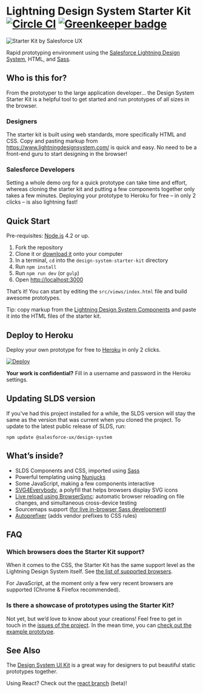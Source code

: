 # Lightning Design System Starter Kit [![Circle CI](https://circleci.com/gh/salesforce-ux/design-system-starter-kit.svg?style=shield&circle-token=6c0b617673fd9c9e4eb4fb9defe953a92fc1797c)](https://circleci.com/gh/salesforce-ux/design-system-starter-kit) [![Greenkeeper badge](https://badges.greenkeeper.io/salesforce-ux/design-system-starter-kit.svg)](https://greenkeeper.io/)

![Starter Kit by Salesforce UX](https://rawgit.com/salesforce-ux/design-system-starter-kit/master/starter-kit.svg)

Rapid prototyping environment using the [Salesforce Lightning Design System](https://www.lightningdesignsystem.com/), HTML, and [Sass](http://www.sass-lang.com/).

## Who is this for?

From the prototyper to the large application developer… the Design System Starter Kit
is a helpful tool to get started and run prototypes of all sizes in the browser.

### Designers

The starter kit is built using web standards, more specifically HTML and CSS.
Copy and pasting markup from <https://www.lightningdesignsystem.com/> is quick and easy.
No need to be a front-end guru to start designing in the browser!

### Salesforce Developers

Setting a whole demo org for a quick prototype can take time and effort,
whereas cloning the starter kit and putting a few components together only takes a few minutes.
Deploying your prototype to Heroku for free – in only 2 clicks – is also lightning fast!

## Quick Start

Pre-requisites: [Node.js](https://nodejs.org/en/) 4.2 or up.

1. Fork the repository
1. Clone it or [download it](https://github.com/salesforce-ux/design-system-starter-kit/archive/master.zip) onto your computer
1. In a terminal, `cd` into the `design-system-starter-kit` directory
1. Run `npm install`
1. Run `npm run dev` (or `gulp`)
1. Open <http://localhost:3000>

That’s it! You can start by editing the `src/views/index.html` file and build awesome prototypes.

Tip: copy markup from the [Lightning Design System Components](https://www.lightningdesignsystem.com/components-overview/) and paste it into the HTML files of the starter kit.

## Deploy to Heroku

Deploy your own prototype for free to [Heroku](https://www.heroku.com) in only 2 clicks.

[![Deploy](https://www.herokucdn.com/deploy/button.svg)](https://heroku.com/deploy)

**Your work is confidential?** Fill in a username and password in the Heroku settings.


## Updating SLDS version

If you've had this project installed for a while, the SLDS version will stay the same as the version that was current when you cloned the project. To update to the latest public release of SLDS, run:

`npm update @salesforce-ux/design-system`

## What’s inside?

- SLDS Components and CSS, imported using [Sass](http://www.sass-lang.com/)
- Powerful templating using [Nunjucks](http://mozilla.github.io/nunjucks/)
- Some JavaScript, making a few components interactive
- [SVG4Everybody](https://github.com/jonathantneal/svg4everybody), a polyfill that helps browsers display SVG icons
- [Live reload using BrowserSync](https://www.browsersync.io/): automatic browser reloading on file changes, and simultaneous cross-device testing
- Sourcemaps support ([for live in-browser Sass development](https://medium.com/@toolmantim/getting-started-with-css-sourcemaps-and-in-browser-sass-editing-b4daab987fb0))
- [Autoprefixer](https://github.com/postcss/autoprefixer) (adds vendor prefixes to CSS rules)

## FAQ

### Which browsers does the Starter Kit support?

When it comes to the CSS, the Starter Kit has the same support level as the Lightning Design System itself.
See [the list of supported browsers](https://www.lightningdesignsystem.com/faq/#what-browsers-are-supported).

For JavaScript, at the moment only a few very recent browsers are supported (Chrome & Firefox recommended).

### Is there a showcase of prototypes using the Starter Kit?

Not yet, but we’d love to know about your creations! Feel free to get in touch in the [issues of the project](https://github.com/salesforce-ux/design-system-starter-kit/issues).
In the mean time, you can [check out the example prototype](https://starter-kit-demo.herokuapp.com/example.html).


## See Also

The [Design System UI Kit](https://github.com/salesforce-ux/design-system-ui-kit/) is a great way for designers to put beautiful static prototypes together.

Using React? Check out the [react branch](https://github.com/salesforce-ux/design-system-starter-kit/tree/react) (beta)!
